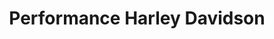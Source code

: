 ---
title: "Performance Harley Davidson"
url: /syracuse/performance-harley-davidson/
shop: Motorrad
---